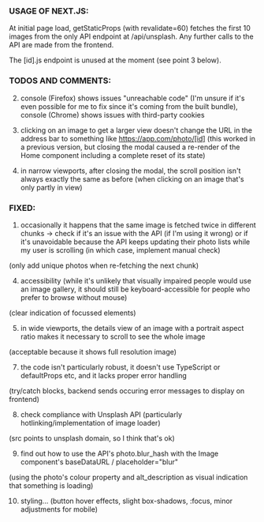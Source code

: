 ### USAGE OF NEXT.JS:

At initial page load, getStaticProps (with revalidate=60) fetches the first 10 images from the only API endpoint at /api/unsplash. Any further calls to the API are made from the frontend.

The [id].js endpoint is unused at the moment (see point 3 below).

### TODOS AND COMMENTS:

2. console (Firefox) shows issues "unreachable code" (I'm unsure if it's even possible for me to fix since it's coming from the built bundle), console (Chrome) shows issues with third-party cookies

3. clicking on an image to get a larger view doesn't change the URL in the address bar to something like https://app.com/photo/[id] (this worked in a previous version, but closing the modal caused a re-render of the Home component including a complete reset of its state)

4. in narrow viewports, after closing the modal, the scroll position isn't always exactly the same as before (when clicking on an image that's only partly in view)

### FIXED:

1. occasionally it happens that the same image is fetched twice in different chunks -> check if it's an issue with the API (if I'm using it wrong) or if it's unavoidable because the API keeps updating their photo lists while my user is scrolling (in which case, implement manual check)

(only add unique photos when re-fetching the next chunk)

4. accessibility (while it's unlikely that visually impaired people would use an image gallery, it should still be keyboard-accessible for people who prefer to browse without mouse)

(clear indication of focussed elements)

5. in wide viewports, the details view of an image with a portrait aspect ratio makes it necessary to scroll to see the whole image

(acceptable because it shows full resolution image)

7. the code isn't particularly robust, it doesn't use TypeScript or defaultProps etc, and it lacks proper error handling

(try/catch blocks, backend sends occuring error messages to display on frontend)

8. check compliance with Unsplash API (particularly hotlinking/implementation of image loader)

(src points to unsplash domain, so I think that's ok)

9. find out how to use the API's photo.blur_hash with the Image component's baseDataURL / placeholder="blur"

(using the photo's colour property and alt_description as visual indication that something is loading)

10. styling... (button hover effects, slight box-shadows, :focus, minor adjustments for mobile)
